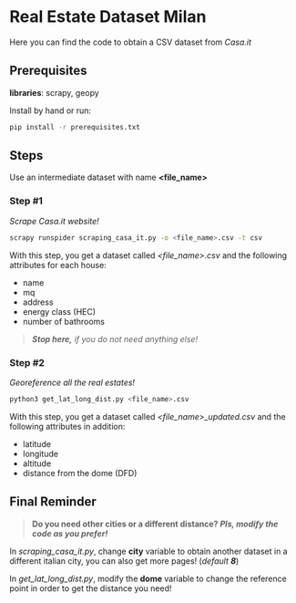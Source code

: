 # Real Estate Dataset Milan
Here you can find the code to obtain a CSV dataset from *Casa.it*

## Prerequisites 
**libraries**: scrapy, geopy


Install by hand or run:
```bash
pip install -r prerequisites.txt
```

## Steps
Use an intermediate dataset with name **<file_name>**

### Step #1

*Scrape Casa.it website!* 

```bash
scrapy runspider scraping_casa_it.py -o <file_name>.csv -t csv
```

With this step, you get a dataset called *<file_name>.csv* and the following attributes for each house:
- name
- mq
- address
- energy class (HEC)
- number of bathrooms

> ***Stop here,** if you do not need anything else!*

### Step #2 

*Georeference all the real estates!*

```bash
python3 get_lat_long_dist.py <file_name>.csv
```

With this step, you get a dataset called *<file_name>_updated.csv* and the following attributes in addition:
- latitude
- longitude
- altitude
- distance from the dome (DFD)

## Final Reminder

> **Do you need other cities or a different distance? _Pls, modify the code as you prefer!_**

In *scraping_casa_it.py*, change **city** variable to obtain another dataset in a different italian city, you can also get more pages! (*default **8***)

In *get_lat_long_dist.py*, modify the **dome** variable to change the reference point in order to get the distance you need!
